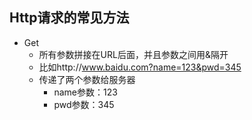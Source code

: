 ## Http请求的常见方法
- Get
   - 所有参数拼接在URL后面，并且参数之间用&隔开
    - 比如http://www.baidu.com?name=123&pwd=345
    - 传递了两个参数给服务器
        - name参数：123
        - pwd参数：345

